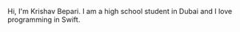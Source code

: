 Hi, I'm Krishav Bepari. I am a high school student in Dubai and I love programming in Swift.

<!---
krishav21/krishav21 is a ✨ special ✨ repository because its `README.md` (this file) appears on your GitHub profile.
You can click the Preview link to take a look at your changes.
--->
